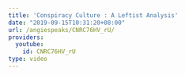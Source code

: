 ```yaml
---
title: 'Conspiracy Culture : A Leftist Analysis'
date: "2019-09-15T10:31:20+08:00"
url: /angiespeaks/CNRC76HV_rU/
providers:
  youtube:
    id: CNRC76HV_rU
type: video
---
```

